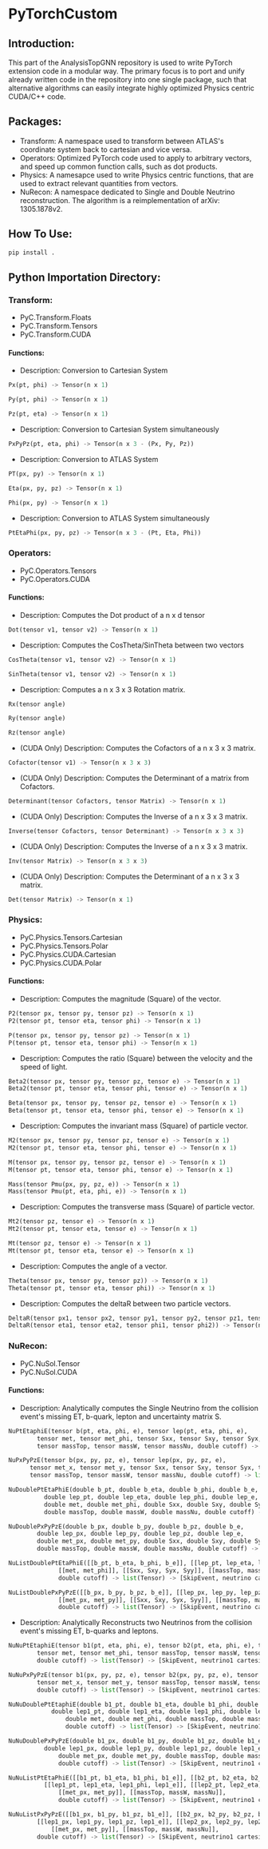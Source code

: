 # PyTorchCustom
## Introduction:
This part of the AnalysisTopGNN repository is used to write PyTorch extension code in a modular way. 
The primary focus is to port and unify already written code in the repository into one single package, such that alternative algorithms can easily integrate highly optimized Physics centric CUDA/C++ code.

## Packages:
- Transform: A namespace used to transform between ATLAS's coordinate system back to cartesian and vice versa.
- Operators: Optimized PyTorch code used to apply to arbitrary vectors, and speed up common function calls, such as dot products. 
- Physics: A namesapce used to write Physics centric functions, that are used to extract relevant quantities from vectors.
- NuRecon: A namespace dedicated to Single and Double Neutrino reconstruction. The algorithm is a reimplementation of arXiv: 1305.1878v2.

## How To Use:
```bash 
pip install . 
```

## Python Importation Directory:
### Transform:
- PyC.Transform.Floats
- PyC.Transform.Tensors
- PyC.Transform.CUDA

#### Functions:
- Description: Conversion to Cartesian System
```python 
Px(pt, phi) -> Tensor(n x 1)
```
```python 
Py(pt, phi) -> Tensor(n x 1)
```
```python 
Pz(pt, eta) -> Tensor(n x 1)
```
- Description: Conversion to Cartesian System simultaneously 
```python 
PxPyPz(pt, eta, phi) -> Tensor(n x 3 - (Px, Py, Pz))
```

- Description: Conversion to ATLAS System
```python 
PT(px, py) -> Tensor(n x 1)
```
```python 
Eta(px, py, pz) -> Tensor(n x 1)
```
```python 
Phi(px, py) -> Tensor(n x 1)
```

- Description: Conversion to ATLAS System simultaneously 
```python 
PtEtaPhi(px, py, pz) -> Tensor(n x 3 - (Pt, Eta, Phi))
```

### Operators:
- PyC.Operators.Tensors
- PyC.Operators.CUDA 

#### Functions:
- Description: Computes the Dot product of a n x d tensor 
```python 
Dot(tensor v1, tensor v2) -> Tensor(n x 1)
```

- Description: Computes the CosTheta/SinTheta between two vectors 
```python 
CosTheta(tensor v1, tensor v2) -> Tensor(n x 1)
```
```python 
SinTheta(tensor v1, tensor v2) -> Tensor(n x 1)
```

- Description: Computes a n x 3 x 3 Rotation matrix.
```python 
Rx(tensor angle)
```
```python 
Ry(tensor angle)
```
```python 
Rz(tensor angle)
```

- (CUDA Only) Description: Computes the Cofactors of a n x 3 x 3 matrix.
```python 
Cofactor(tensor v1) -> Tensor(n x 3 x 3)
```
- (CUDA Only) Description: Computes the Determinant of a matrix from Cofactors.
```python 
Determinant(tensor Cofactors, tensor Matrix) -> Tensor(n x 1)
```
- (CUDA Only) Description: Computes the Inverse of a n x 3 x 3 matrix.
```python 
Inverse(tensor Cofactors, tensor Determinant) -> Tensor(n x 3 x 3)
```
- (CUDA Only) Description: Computes the Inverse of a n x 3 x 3 matrix.
```python 
Inv(tensor Matrix) -> Tensor(n x 3 x 3)
```
- (CUDA Only) Description: Computes the Determinant of a n x 3 x 3 matrix.
```python 
Det(tensor Matrix) -> Tensor(n x 1)
```

### Physics:
- PyC.Physics.Tensors.Cartesian
- PyC.Physics.Tensors.Polar 
- PyC.Physics.CUDA.Cartesian 
- PyC.Physics.CUDA.Polar 

#### Functions:
- Description: Computes the magnitude (Square) of the vector.
```python 
P2(tensor px, tensor py, tensor pz) -> Tensor(n x 1)
P2(tensor pt, tensor eta, tensor phi) -> Tensor(n x 1)
```
```python 
P(tensor px, tensor py, tensor pz) -> Tensor(n x 1)
P(tensor pt, tensor eta, tensor phi) -> Tensor(n x 1)
```
- Description: Computes the ratio (Square) between the velocity and the speed of light.
```python 
Beta2(tensor px, tensor py, tensor pz, tensor e) -> Tensor(n x 1)
Beta2(tensor pt, tensor eta, tensor phi, tensor e) -> Tensor(n x 1)
```
```python 
Beta(tensor px, tensor py, tensor pz, tensor e) -> Tensor(n x 1)
Beta(tensor pt, tensor eta, tensor phi, tensor e) -> Tensor(n x 1)
```

- Description: Computes the invariant mass (Square) of particle vector.
```python 
M2(tensor px, tensor py, tensor pz, tensor e) -> Tensor(n x 1)
M2(tensor pt, tensor eta, tensor phi, tensor e) -> Tensor(n x 1)
```
```python 
M(tensor px, tensor py, tensor pz, tensor e) -> Tensor(n x 1)
M(tensor pt, tensor eta, tensor phi, tensor e) -> Tensor(n x 1)
```
```python 
Mass(tensor Pmu(px, py, pz, e)) -> Tensor(n x 1)
Mass(tensor Pmu(pt, eta, phi, e)) -> Tensor(n x 1)
```
- Description: Computes the transverse mass (Square) of particle vector.
```python 
Mt2(tensor pz, tensor e) -> Tensor(n x 1)
Mt2(tensor pt, tensor eta, tensor e) -> Tensor(n x 1)
```
```python 
Mt(tensor pz, tensor e) -> Tensor(n x 1)
Mt(tensor pt, tensor eta, tensor e) -> Tensor(n x 1)
```

- Description: Computes the angle of a vector.
```python 
Theta(tensor px, tensor py, tensor pz)) -> Tensor(n x 1)
Theta(tensor pt, tensor eta, tensor phi)) -> Tensor(n x 1)
```

- Description: Computes the deltaR between two particle vectors.
```python 
DeltaR(tensor px1, tensor px2, tensor py1, tensor py2, tensor pz1, tensor pz2)) -> Tensor(n x 1)
DeltaR(tensor eta1, tensor eta2, tensor phi1, tensor phi2)) -> Tensor(n x 1)
```

### NuRecon:
- PyC.NuSol.Tensor 
- PyC.NuSol.CUDA

#### Functions:
- Description: Analytically computes the Single Neutrino from the collision event's missing ET, b-quark, lepton and uncertainty matrix S.
```python 
NuPtEtaphiE(tensor b(pt, eta, phi, e), tensor lep(pt, eta, phi, e), 
	    tensor met, tensor met_phi, tensor Sxx, tensor Sxy, tensor Syx, tensor Syy, 
	    tensor massTop, tensor massW, tensor massNu, double cutoff) -> list(Tensor) -> [SkipEvent, neutrino cartesian momentum 3-vector, Chi2, Other unsorted Solutions]

NuPxPyPzE(tensor b(px, py, pz, e), tensor lep(px, py, pz, e), 
	  tensor met_x, tensor met_y, tensor Sxx, tensor Sxy, tensor Syx, tensor Syy, 
	  tensor massTop, tensor massW, tensor massNu, double cutoff) -> list(Tensor) -> [SkipEvent, neutrino cartesian momentum 3-vector, Chi2, Other unsorted Solutions]

NuDoublePtEtaPhiE(double b_pt, double b_eta, double b_phi, double b_e, 
		  double lep_pt, double lep_eta, double lep_phi, double lep_e, 
		  double met, double met_phi, double Sxx, double Sxy, double Syx, double Syy, 
		  double massTop, double massW, double massNu, double cutoff) -> list(Tensor) -> [SkipEvent, neutrino cartesian momentum 3-vector, Chi2, Other unsorted Solutions]

NuDoublePxPyPzE(double b_px, double b_py, double b_pz, double b_e, 
		double lep_px, double lep_py, double lep_pz, double lep_e, 
		double met_px, double met_py, double Sxx, double Sxy, double Syx, double Syy, 
		double massTop, double massW, double massNu, double cutoff) -> list(Tensor) -> [SkipEvent, neutrino cartesian momentum 3-vector, Chi2, Other unsorted Solutions]

NuListDoublePtEtaPhiE([[b_pt, b_eta, b_phi, b_e]], [[lep_pt, lep_eta, lep_phi, lep_e]], 
		      [[met, met_phi]], [[Sxx, Sxy, Syx, Syy]], [[massTop, massW, massNu]], 
		      double cutoff) -> list(Tensor) -> [SkipEvent, neutrino cartesian momentum 3-vector, Chi2, Other unsorted Solutions]

NuListDoublePxPyPzE([[b_px, b_py, b_pz, b_e]], [[lep_px, lep_py, lep_pz, lep_e]], 
		      [[met_px, met_py]], [[Sxx, Sxy, Syx, Syy]], [[massTop, massW, massNu]], 
		      double cutoff) -> list(Tensor) -> [SkipEvent, neutrino cartesian momentum 3-vector, Chi2, Other unsorted Solutions]

```
- Description: Analytically Reconstructs two Neutrinos from the collision event's missing ET, b-quarks and leptons.
```python 
NuNuPtEtaphiE(tensor b1(pt, eta, phi, e), tensor b2(pt, eta, phi, e), tensor lep1(pt, eta, phi, e), tensor lep2(pt, eta, phi, e), 
	    tensor met, tensor met_phi, tensor massTop, tensor massW, tensor massNu, 
	    double cutoff) -> list(Tensor) -> [SkipEvent, neutrino1 cartesian momentum 3-vector, neutrino2 cartesian momentum 3-vector, neutrino1 perpendicular vector, neutrino2 perpendicular vector, transverse plane n_, unsorted neutrino1 solutions, unsorted neutrino2 solutions]

NuNuPxPyPzE(tensor b1(px, py, pz, e), tensor b2(px, py, pz, e), tensor lep1(px, py, pz, e), tensor lep2(px, py, pz, e), 
	    tensor met_x, tensor met_y, tensor massTop, tensor massW, tensor massNu, 
	    double cutoff) -> list(Tensor) -> [SkipEvent, neutrino1 cartesian momentum 3-vector, neutrino2 cartesian momentum 3-vector, neutrino1 perpendicular vector, neutrino2 perpendicular vector, transverse plane n_, unsorted neutrino1 solutions, unsorted neutrino2 solutions]

NuNuDoublePtEtaphiE(double b1_pt, double b1_eta, double b1_phi, double b1_e, double b2_pt, double b2_eta, double b2_phi, double b2_e, 
		    double lep1_pt, double lep1_eta, double lep1_phi, double lep1_e, double lep2_pt, double lep2_eta, double lep2_phi, double lep2_e,
	    	    double met, double met_phi, double massTop, double massW, double massNu, 
	    	    double cutoff) -> list(Tensor) -> [SkipEvent, neutrino1 cartesian momentum 3-vector, neutrino2 cartesian momentum 3-vector, neutrino1 perpendicular vector, neutrino2 perpendicular vector, transverse plane n_, unsorted neutrino1 solutions, unsorted neutrino2 solutions]

NuNuDoublePxPyPzE(double b1_px, double b1_py, double b1_pz, double b1_e, double b2_px, double b2_py, double b2_pz, double b2_e, 
		  double lep1_px, double lep1_py, double lep1_pz, double lep1_e, double lep2_px, double lep2_py, double lep2_pz, double lep2_e,
	    	  double met_px, double met_py, double massTop, double massW, double massNu, 
	    	  double cutoff) -> list(Tensor) -> [SkipEvent, neutrino1 cartesian momentum 3-vector, neutrino2 cartesian momentum 3-vector, neutrino1 perpendicular vector, neutrino2 perpendicular vector, transverse plane n_, unsorted neutrino1 solutions, unsorted neutrino2 solutions]

NuNuListPtEtaPhiE([[b1_pt, b1_eta, b1_phi, b1_e]], [[b2_pt, b2_eta, b2_phi, b2_e]], 
		  [[lep1_pt, lep1_eta, lep1_phi, lep1_e]], [[lep2_pt, lep2_eta, lep2_phi, lep2_e]], 
	    	  [[met_px, met_py]], [[massTop, massW, massNu]], 
	    	  double cutoff) -> list(Tensor) -> [SkipEvent, neutrino1 cartesian momentum 3-vector, neutrino2 cartesian momentum 3-vector, neutrino1 perpendicular vector, neutrino2 perpendicular vector, transverse plane n_, unsorted neutrino1 solutions, unsorted neutrino2 solutions]

NuNuListPxPyPzE([[b1_px, b1_py, b1_pz, b1_e]], [[b2_px, b2_py, b2_pz, b2_e]], 
		[[lep1_px, lep1_py, lep1_pz, lep1_e]], [[lep2_px, lep2_py, lep2_pz, lep2_e]], 
	    	[[met_px, met_py]], [[massTop, massW, massNu]], 
		double cutoff) -> list(Tensor) -> [SkipEvent, neutrino1 cartesian momentum 3-vector, neutrino2 cartesian momentum 3-vector, neutrino1 perpendicular vector, neutrino2 perpendicular vector, transverse plane n_, unsorted neutrino1 solutions, unsorted neutrino2 solutions]
```
